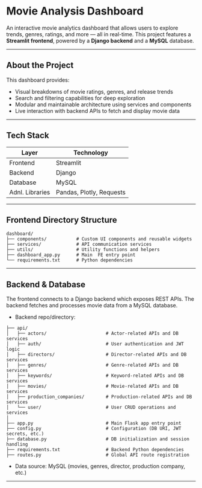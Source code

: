 
# Movie Analysis Dashboard

An interactive movie analytics dashboard that allows users to explore trends, genres, ratings, and more — all in real-time. This project features a **Streamlit frontend**, powered by a **Django backend** and a **MySQL** database.

---

## About the Project

This dashboard provides:

- Visual breakdowns of movie ratings, genres, and release trends
- Search and filtering capabilities for deep exploration
- Modular and maintainable architecture using services and components
- Live interaction with backend APIs to fetch and display movie data

---

##  Tech Stack

| Layer            | Technology     |
|------------------|----------------|
| Frontend         | Streamlit      |
| Backend          | Django         |
| Database         | MySQL          |
| Adnl. Libraries  | Pandas, Plotly, Requests |

---

##  Frontend Directory Structure

```
dashboard/
├── components/           # Custom UI components and reusable widgets
├── services/             # API communication services
├── utils/                # Utility functions and helpers
├── dashboard_app.py      # Main  FE entry point
└── requirements.txt      # Python dependencies
```

---


## Backend & Database

The frontend connects to a Django backend which exposes REST APIs. The backend fetches and processes movie data from a MySQL database.

- Backend repo/directory:
```
├── api/
│   ├── actors/                      # Actor-related APIs and DB services
│   ├── auth/                        # User authentication and JWT logic
│   ├── directors/                   # Director-related APIs and DB services
│   ├── genres/                      # Genre-related APIs and DB services
│   ├── keywords/                    # Keyword-related APIs and DB services
│   ├── movies/                      # Movie-related APIs and DB services
│   ├── production_companies/        # Production-related APIs and DB services
│   └── user/                        # User CRUD operations and services
│
├── app.py                           # Main Flask app entry point
├── config.py                        # Configuration (DB URI, JWT secrets, etc.)
├── database.py                      # DB initialization and session handling
├── requirements.txt                 # Backend Python dependencies
├── routes.py                        # Global API route registration
```
-  Data source: MySQL (movies, genres, director, production company, etc.)

---
